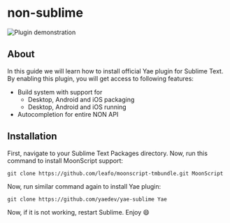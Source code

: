 # non-sublime

![Plugin demonstration](https://pbs.twimg.com/media/CI5f0ZMUAAAj5WL.png:large)

## About
In this guide we will learn how to install official Yae plugin for Sublime Text.
By enabling this plugin, you will get access to following features:

  * Build system with support for
    * Desktop, Android and iOS packaging
    * Desktop, Android and iOS running
  * Autocompletion for entire NON API

## Installation

First, navigate to your Sublime Text Packages directory.
Now, run this command to install MoonScript support:

```
git clone https://github.com/leafo/moonscript-tmbundle.git MoonScript
```

Now, run similar command again to install Yae plugin:

```
git clone https://github.com/yaedev/yae-sublime Yae
```

Now, if it is not working, restart Sublime. Enjoy :smile:
